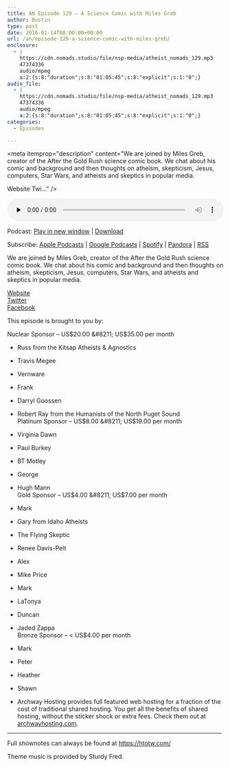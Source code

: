 ```yaml
---
title: AN Episode 129 – A Science Comic with Miles Greb
author: Dustin
type: post
date: 2016-01-14T08:00:00+00:00
url: /an/episode-129-a-science-comic-with-miles-greb/
enclosure:
  - |
    https://cdn.nomads.studio/file/nsp-media/atheist_nomads_129.mp3
    47374336
    audio/mpeg
    a:2:{s:8:"duration";s:8:"01:05:45";s:8:"explicit";s:1:"0";}
audio_file:
  - |
    https://cdn.nomads.studio/file/nsp-media/atheist_nomads_129.mp3
    47374336
    audio/mpeg
    a:2:{s:8:"duration";s:8:"01:05:45";s:8:"explicit";s:1:"0";}
categories:
  - Episodes

---
```

<div itemscope itemtype="http://schema.org/AudioObject">
  <meta itemprop="name" content=" episode 129 &#8211; A Science Comic with Miles Greb" />
  
  <meta itemprop="uploadDate" content="2016-01-14T01:00:00-07:00" />
  
  <meta itemprop="encodingFormat" content="audio/mpeg" />
  
  <meta itemprop="duration" content="PT1H05M45S" />
  
  <meta itemprop="description" content="We are joined by Miles Greb, creator of the After the Gold Rush science comic book. We chat about his comic and background and then thoughts on atheism, skepticism, Jesus, computers, Star Wars, and atheists and skeptics in popular media.

Website
Twi..." />
  
  <meta itemprop="contentUrl" content="https://dts.podtrac.com/redirect.mp3/cdn.nomads.studio/file/nsp-media/atheist_nomads_129.mp3" />
  
  <meta itemprop="contentSize" content="45.2" />
  </p> 
  
  <div class="powerpress_player" id="powerpress_player_8386">
    <audio class="wp-audio-shortcode" id="audio-5107-130" preload="none" style="width: 100%;" controls="controls"><source type="audio/mpeg" src="https://dts.podtrac.com/redirect.mp3/cdn.nomads.studio/file/nsp-media/atheist_nomads_129.mp3?_=130" /><a href="https://dts.podtrac.com/redirect.mp3/cdn.nomads.studio/file/nsp-media/atheist_nomads_129.mp3">https://dts.podtrac.com/redirect.mp3/cdn.nomads.studio/file/nsp-media/atheist_nomads_129.mp3</a></audio>
  </div>
</div>

<p class="powerpress_links powerpress_links_mp3">
  Podcast: <a href="https://dts.podtrac.com/redirect.mp3/cdn.nomads.studio/file/nsp-media/atheist_nomads_129.mp3" class="powerpress_link_pinw" target="_blank" title="Play in new window" onclick="return powerpress_pinw('https://htotw.com/?powerpress_pinw=5107-podcast');" rel="nofollow">Play in new window</a> | <a href="https://dts.podtrac.com/redirect.mp3/cdn.nomads.studio/file/nsp-media/atheist_nomads_129.mp3" class="powerpress_link_d" title="Download" rel="nofollow" download="atheist_nomads_129.mp3">Download</a>
</p>

<p class="powerpress_links powerpress_subscribe_links">
  Subscribe: <a href="https://podcasts.apple.com/us/podcast/humanists-take-on-the-world/id530050098?mt=2&ls=1" class="powerpress_link_subscribe powerpress_link_subscribe_itunes" target="_blank" title="Subscribe on Apple Podcasts" rel="nofollow">Apple Podcasts</a> | <a href="https://www.google.com/podcasts?feed=aHR0cDovL2F0aGVpc3Rub21hZHMubGlic3luLmNvbS9yc3M%3D" class="powerpress_link_subscribe powerpress_link_subscribe_googleplay" target="_blank" title="Subscribe on Google Podcasts" rel="nofollow">Google Podcasts</a> | <a href="https://open.spotify.com/show/3LzK2xZGike6Tc1GEMtMbr?si=LieN9SNuTpq96smuaUsH8A" class="powerpress_link_subscribe powerpress_link_subscribe_spotify" target="_blank" title="Subscribe on Spotify" rel="nofollow">Spotify</a> | <a href="https://www.pandora.com/podcast/atheist-nomads/PC:10122?corr=62071012&part=ug" class="powerpress_link_subscribe powerpress_link_subscribe_pandora" target="_blank" title="Subscribe on Pandora" rel="nofollow">Pandora</a> | <a href="https://htotw.com/feed/podcast/" class="powerpress_link_subscribe powerpress_link_subscribe_rss" target="_blank" title="Subscribe via RSS" rel="nofollow">RSS</a>
</p>

We are joined by Miles Greb, creator of the After the Gold Rush science comic book. We chat about his comic and background and then thoughts on atheism, skepticism, Jesus, computers, Star Wars, and atheists and skeptics in popular media.

<a href="http://www.afterthegoldrush.space/" target="_blank" rel="noopener">Website</a>  
<a href="https://twitter.com/Goldrushcomic" target="_blank" rel="noopener">Twitter</a>  
<a href="https://www.facebook.com/Afterthegoldrushcomic/" target="_blank" rel="noopener">Facebook</a>

This episode is brought to you by:

Nuclear Sponsor &#8211; US$20.00 &#8211; US$35.00 per month  
* Russ from the Kitsap Atheists & Agnostics  
* Travis Megee  
* Vernware  
* Frank  
* Darryl Goossen  
* Robert Ray from the Humanists of the North Puget Sound  
Platinum Sponsor &#8211; US$8.00 &#8211; US$19.00 per month  
* Virginia Dawn  
* Paul Burkey  
* BT Motley  
* George  
* Hugh Mann  
Gold Sponsor &#8211; US$4.00 &#8211; US$7.00 per month  
* Mark  
* Gary from Idaho Atheists  
* The Flying Skeptic  
* Renee Davis-Pelt  
* Alex  
* Mike Price  
* Mark  
* LaTonya  
* Duncan  
* Jaded Zappa  
Bronze Sponsor &#8211; < US$4.00 per month  
* Mark  
* Peter  
* Heather  
* Shawn

* Archway Hosting provides full featured web hosting for a fraction of the cost of traditional shared hosting. You get all the benefits of shared hosting, without the sticker shock or extra fees. Check them out at <a href="http://archwayhosting.com/" target="_blank" rel="noopener">archwayhosting.com</a>.

<hr width="500" />

Full shownotes can always be found at <https://htotw.com/>  

Theme music is provided by Sturdy Fred.